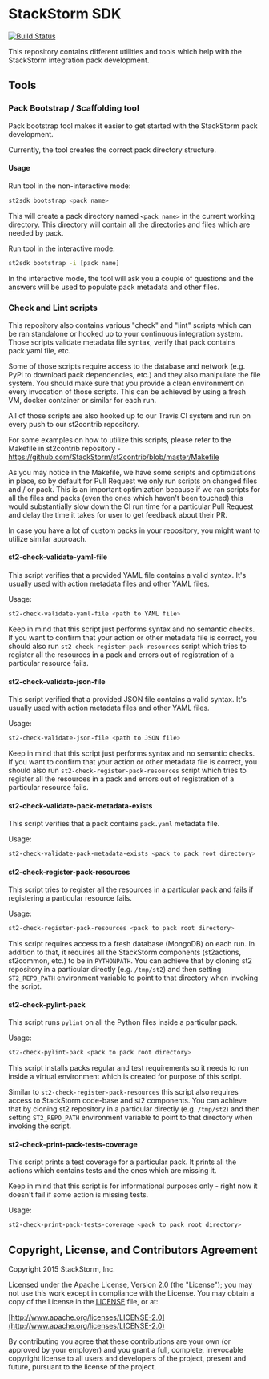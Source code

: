 # StackStorm SDK

[![Build Status](https://travis-ci.org/StackStorm/st2sdk.svg)](https://travis-ci.org/StackStorm/st2sdk)

This repository contains different utilities and tools which help with the
StackStorm integration pack development.

## Tools

### Pack Bootstrap / Scaffolding tool

Pack bootstrap tool makes it easier to get started with the StackStorm pack
development.

Currently, the tool creates the correct pack directory structure.

#### Usage

Run tool in the non-interactive mode:

```bash
st2sdk bootstrap <pack name>
```

This will create a pack directory named ``<pack name>`` in the current
working directory. This directory will contain all the directories and files
which are needed by pack.

Run tool in the interactive mode:

```bash
st2sdk bootstrap -i [pack name]
```

In the interactive mode, the tool will ask you a couple of questions and the
answers will be used to populate pack metadata and other files.

### Check and Lint scripts

This repository also contains various "check" and "lint" scripts which can be
ran standalone or hooked up to your continuous integration system. Those
scripts validate metadata file syntax, verify that pack contains pack.yaml
file, etc.

Some of those scripts require access to the database and network (e.g. PyPi to
download pack dependencies, etc.) and they also manipulate the file system.
You should make sure that you provide a clean environment on every invocation
of those scripts. This can be achieved by using a fresh VM, docker container
or similar for each run.

All of those scripts are also hooked up to our Travis CI system and run on
every push to our st2contrib repository.

For some examples on how to utilize this scripts, please refer to the Makefile
in st2contrib repository - https://github.com/StackStorm/st2contrib/blob/master/Makefile

As you may notice in the Makefile, we have some scripts and optimizations in
place, so by default for Pull Request we only run scripts on changed files
and / or pack. This is an important optimization because if we ran scripts for
all the files and packs (even the ones which haven't been touched) this would
substantially slow down the CI run time for a particular Pull Request and delay
the time it takes for user to get feedback about their PR.

In case you have a lot of custom packs in your repository, you might want to
utilize similar approach.

#### st2-check-validate-yaml-file

This script verifies that a provided YAML file contains a valid syntax. It's
usually used with action metadata files and other YAML files.

Usage:

```bash
st2-check-validate-yaml-file <path to YAML file>
```

Keep in mind that this script just performs syntax and no semantic checks. If
you want to confirm that your action or other metadata file is correct, you
should also run ``st2-check-register-pack-resources`` script which tries to register
all the resources in a pack and errors out of registration of a particular
resource fails.

#### st2-check-validate-json-file

This script verified that a provided JSON file contains a valid syntax. It's
usually used with action metadata files and other YAML files.

Usage:

```bash
st2-check-validate-json-file <path to JSON file>
```

Keep in mind that this script just performs syntax and no semantic checks. If
you want to confirm that your action or other metadata file is correct, you
should also run ``st2-check-register-pack-resources`` script which tries to register
all the resources in a pack and errors out of registration of a particular
resource fails.

#### st2-check-validate-pack-metadata-exists

This script verifies that a pack contains ``pack.yaml`` metadata file.

Usage:

```bash
st2-check-validate-pack-metadata-exists <pack to pack root directory>
```

#### st2-check-register-pack-resources

This script tries to register all the resources in a particular pack and fails
if registering a particular resource fails.

Usage:

```bash
st2-check-register-pack-resources <pack to pack root directory>
```

This script requires access to a fresh database (MongoDB) on each run. In
addition to that, it requires all the StackStorm components (st2actions,
st2common, etc.) to be in ``PYTHONPATH``. You can achieve that by cloning st2
repository in a particular directly (e.g. ``/tmp/st2``) and then setting
``ST2_REPO_PATH`` environment variable to point to that directory when invoking
the script.

#### st2-check-pylint-pack

This script runs ``pylint`` on all the Python files inside a particular pack.

Usage:

```bash
st2-check-pylint-pack <pack to pack root directory>
```

This script installs packs regular and test requirements so it needs to run
inside a virtual environment which is created for purpose of this script.

Similar to ``st2-check-register-pack-resources`` this script also requires
access to StackStorm code-base and st2 components. You can achieve that by
cloning st2 repository in a particular directly (e.g. ``/tmp/st2``) and then
setting ``ST2_REPO_PATH`` environment variable to point to that directory when
invoking the script.

#### st2-check-print-pack-tests-coverage

This script prints a test coverage for a particular pack. It prints all the
actions which contains tests and the ones which are missing it.

Keep in mind that this script is for informational purposes only - right now
it doesn't fail if some action is missing tests.

Usage:

```bash
st2-check-print-pack-tests-coverage <pack to pack root directory>
```

## Copyright, License, and Contributors Agreement

Copyright 2015 StackStorm, Inc.

Licensed under the Apache License, Version 2.0 (the "License"); you may not use
this work except in compliance with the License. You may obtain a copy of the
License in the [LICENSE](LICENSE) file, or at:

[http://www.apache.org/licenses/LICENSE-2.0](http://www.apache.org/licenses/LICENSE-2.0)

By contributing you agree that these contributions are your own (or approved by
your employer) and you grant a full, complete, irrevocable copyright license to
all users and developers of the project, present and future, pursuant to the
license of the project.
